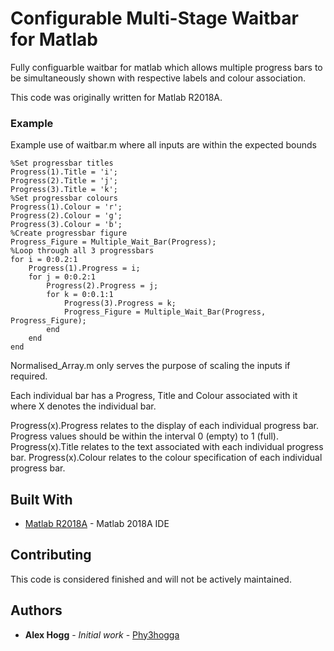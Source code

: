 # Configurable Multi-Stage Waitbar for Matlab

Fully configuarble waitbar for matlab which allows multiple progress bars to be simultaneously shown with respective labels and colour association.

This code was originally written for Matlab R2018A.

### Example

Example use of waitbar.m where all inputs are within the expected bounds

```
%Set progressbar titles
Progress(1).Title = 'i';
Progress(2).Title = 'j';
Progress(3).Title = 'k';
%Set progressbar colours
Progress(1).Colour = 'r';
Progress(2).Colour = 'g';
Progress(3).Colour = 'b';
%Create progressbar figure
Progress_Figure = Multiple_Wait_Bar(Progress);
%Loop through all 3 progressbars
for i = 0:0.2:1
    Progress(1).Progress = i;
    for j = 0:0.2:1
        Progress(2).Progress = j;
        for k = 0:0.1:1
            Progress(3).Progress = k;
            Progress_Figure = Multiple_Wait_Bar(Progress, Progress_Figure);
        end
    end
end
```

Normalised_Array.m only serves the purpose of scaling the inputs if required.

Each individual bar has a Progress, Title and Colour associated with it where X denotes the individual bar.

Progress(x).Progress relates to the display of each individual progress bar. Progress values should be within the interval 0 (empty) to 1 (full).
Progress(x).Title relates to the text associated with each individual progress bar.
Progress(x).Colour relates to the colour specification of each individual progress bar.

## Built With

* [Matlab R2018A](https://www.mathworks.com/products/matlab.html) - Matlab 2018A IDE

## Contributing

This code is considered finished and will not be actively maintained.

## Authors

* **Alex Hogg** - *Initial work* - [Phy3hogga](https://github.com/Phy3hogga)